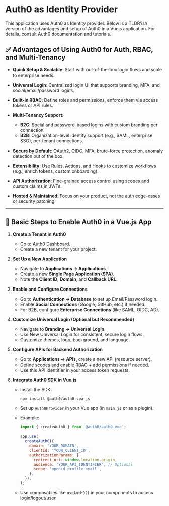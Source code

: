 # Auth0 as Identity Provider

This application uses Auth0 as Identity provider. Below is a TLDR'ish version of the advantages and setup of Auth0 in a Vuejs application. For details, consult Auth0 documentation and tutorials.

## ✅ **Advantages of Using Auth0 for Auth, RBAC, and Multi-Tenancy**

- **Quick Setup & Scalable**: Start with out-of-the-box login flows and scale to enterprise needs.
- **Universal Login**: Centralized login UI that supports branding, MFA, and social/email/password logins.
- **Built-in RBAC**: Define roles and permissions, enforce them via access tokens or API rules.
- **Multi-Tenancy Support**:

  - **B2C**: Social and password-based logins with custom branding per connection.
  - **B2B**: Organization-level identity support (e.g., SAML, enterprise SSO), per-tenant connections.

- **Secure by Default**: OAuth2, OIDC, MFA, brute-force protection, anomaly detection out of the box.
- **Extensibility**: Use Rules, Actions, and Hooks to customize workflows (e.g., enrich tokens, custom onboarding).
- **API Authorization**: Fine-grained access control using scopes and custom claims in JWTs.
- **Hosted & Maintained**: Focus on your product, not the auth edge-cases or security patching.

---

## 🚀 **Basic Steps to Enable Auth0 in a Vue.js App**

1. **Create a Tenant in Auth0**

   - Go to [Auth0 Dashboard](https://manage.auth0.com/).
   - Create a new tenant for your project.

2. **Set Up a New Application**

   - Navigate to **Applications → Applications**.
   - Create a new **Single Page Application (SPA)**.
   - Note the **Client ID**, **Domain**, and **Callback URL**.

3. **Enable and Configure Connections**

   - Go to **Authentication → Database** to set up Email/Password login.
   - Enable **Social Connections** (Google, GitHub, etc.) if needed.
   - For B2B, configure **Enterprise Connections** (like SAML, OIDC, AD).

4. **Customize Universal Login (Optional but Recommended)**

   - Navigate to **Branding → Universal Login**.
   - Use New Universal Login for consistent, secure login flows.
   - Customize themes, logo, background, and language.

5. **Configure APIs for Backend Authorization**

   - Go to **Applications → APIs**, create a new API (resource server).
   - Define scopes and enable RBAC + add permissions if needed.
   - Use this API identifier in your access token requests.

6. **Integrate Auth0 SDK in Vue.js**

   - Install the SDK:

     ```bash
     npm install @auth0/auth0-spa-js
     ```

   - Set up `Auth0Provider` in your Vue app (in `main.js` or as a plugin).
   - Example:

     ```js
     import { createAuth0 } from '@auth0/auth0-vue';

     app.use(
       createAuth0({
         domain: 'YOUR_DOMAIN',
         clientId: 'YOUR_CLIENT_ID',
         authorizationParams: {
           redirect_uri: window.location.origin,
           audience: 'YOUR_API_IDENTIFIER', // Optional
           scope: 'openid profile email',
         },
       }),
     );
     ```

   - Use composables like `useAuth0()` in your components to access login/logout/user.
